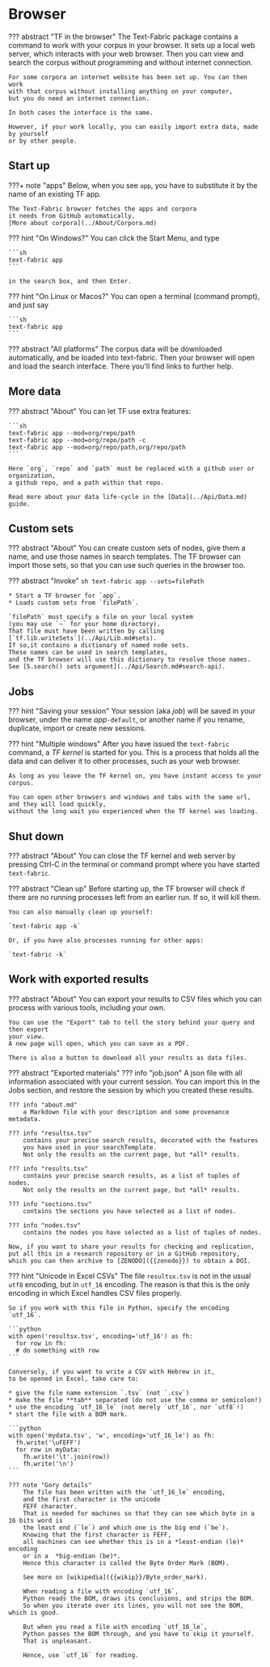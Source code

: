 # Browser

??? abstract "TF in the browser"
    The Text-Fabric package contains a command to
    work with your corpus in your browser.
    It sets up a local web server, which interacts with your web browser.
    Then you can view and search the corpus without programming and without
    internet connection.

    For some corpora an internet website has been set up. You can then work
    with that corpus without installing anything on your computer,
    but you do need an internet connection.

    In both cases the interface is the same.

    However, if your work locally, you can easily import extra data, made by yourself
    or by other people.

## Start up

???+ note "apps"
    Below, when you see `app`, you have to substitute it by the name
    of an existing TF app.

    The Text-Fabric browser fetches the apps and corpora
    it needs from GitHub automatically.
    [More about corpora](../About/Corpora.md)

??? hint "On Windows?"
    You can click the Start Menu, and type

    ```sh
    text-fabric app
    ```

    in the search box, and then Enter.

??? hint "On Linux or Macos?"
    You can open a terminal (command prompt), and just say

    ```sh
    text-fabric app
    ```

??? abstract "All platforms"
    The corpus data will be downloaded automatically,
    and be loaded into text-fabric.
    Then your browser will open and load the search interface.
    There you'll find links to further help.

## More data

??? abstract "About"
    You can let TF use extra features: 

    ```sh
    text-fabric app --mod=org/repo/path
    text-fabric app --mod=org/repo/path -c
    text-fabric app --mod=org/repo/path,org/repo/path
    ```

    Here `org`, `repo` and `path` must be replaced with a github user or organization,
    a github repo, and a path within that repo.

    Read more about your data life-cycle in the [Data](../Api/Data.md) guide.

## Custom sets

??? abstract "About"
    You can create custom sets of nodes, give them a name, and use those names
    in search templates. 
    The TF browser can import those sets, so that you can use such queries in the browser too.

??? abstract "Invoke"
    ```sh
    text-fabric app --sets=filePath
    ```

    * Start a TF browser for `app`.
    * Loads custom sets from `filePath`.

    `filePath` must specify a file on your local system
    (you may use `~` for your home directory).
    That file must have been written by calling
    [`tf.lib.writeSets`](../Api/Lib.md#sets).
    If so,it contains a dictionary of named node sets.
    These names can be used in search templates,
    and the TF browser will use this dictionary to resolve those names.
    See [S.search() sets argument](../Api/Search.md#search-api).

## Jobs

??? hint "Saving your session"
    Your session (aka *job*) will be saved in your browser,
    under the name *app*`-default`,
    or another name if you rename, duplicate, import or create new sessions.

??? hint "Multiple windows"
    After you have issued the `text-fabric` command, a *TF kernel* is started for you.
    This is a process that holds all the data and can deliver it to other processes,
    such as your web browser.

    As long as you leave the TF kernel on, you have instant access to your corpus.

    You can open other browsers and windows and tabs with the same url,
    and they will load quickly,
    without the long wait you experienced when the TF kernel was loading.

## Shut down

??? abstract "About"
    You can close the TF kernel and web server by pressing Ctrl-C in the terminal
    or command prompt where you have started `text-fabric`.

??? abstract "Clean up"
    Before starting up, the TF browser will check if there are no running processes
    left from an earlier run.
    If so, it will kill them.

    You can also manually clean up yourself:

    `text-fabric app -k`
    
    Or, if you have also processes running for other apps:
    
    `text-fabric -k` 

## Work with exported results

??? abstract "About"
    You can export your results to CSV files which you can process with various tools,
    including your own.

    You can use the "Export" tab to tell the story behind your query and then export
    your view.
    A new page will open, which you can save as a PDF.
    
    There is also a button to download all your results as data files.

??? abstract "Exported materials"
    ??? info "job.json"
        A json file with all information associated with your current session.
        You can import this in the Jobs section, and restore the session by which
        you created these results.

    ??? info "about.md"
        a Markdown file with your description and some provenance metadata.

    ??? info "resultsx.tsv"
        contains your precise search results, decorated with the features
        you have used in your searchTemplate.
        Not only the results on the current page, but *all* results.

    ??? info "results.tsv"
        contains your precise search results, as a list of tuples of nodes.
        Not only the results on the current page, but *all* results.

    ??? info "sections.tsv"
        contains the sections you have selected as a list of nodes.

    ??? info "nodes.tsv"
        contains the nodes you have selected as a list of tuples of nodes.

    Now, if you want to share your results for checking and replication,
    put all this in a research repository or in a GitHub repository,
    which you can then archive to [ZENODO]({{zenodo}}) to obtain a DOI.

??? hint "Unicode in Excel CSVs"
    The file `resultsx.tsv` is not in the usual `utf8` encoding,
    but in `utf_16` encoding.
    The reason is that this is the only encoding
    in which Excel handles CSV files properly.

    So if you work with this file in Python, specify the encoding `utf_16`.

    ```python
    with open('resultsx.tsv', encoding='utf_16') as fh:
      for row in fh:
      # do something with row 
    ```

    Conversely, if you want to write a CSV with Hebrew in it,
    to be opened in Excel, take care to:

    * give the file name extension `.tsv` (not `.csv`)
    * make the file **tab** separated (do not use the comma or semicolon!)
    * use the encoding `utf_16_le` (not merely `utf_16`, nor `utf8`!)
    * start the file with a BOM mark.

    ```python
    with open('mydata.tsv', 'w', encoding='utf_16_le') as fh:
      fh.write('\uFEFF')
      for row in myData:
        fh.write('\t'.join(row))
        fh.write('\n')
    ```

    ??? note "Gory details"
        The file has been written with the `utf_16_le` encoding,
        and the first character is the unicode
        FEFF character.
        That is needed for machines so that they can see which byte in a 16 bits word is
        the least end (`le`) and which one is the big end (`be`).
        Knowing that the first character is FEFF,
        all machines can see whether this is in a *least-endian (le)* encoding
        or in a  *big-endian (be)*.
        Hence this character is called the Byte Order Mark (BOM).
        
        See more on [wikipedia]({{wikip}}/Byte_order_mark).

        When reading a file with encoding `utf_16`,
        Python reads the BOM, draws its conclusions, and strips the BOM.
        So when you iterate over its lines, you will not see the BOM, which is good.
        
        But when you read a file with encoding `utf_16_le`,
        Python passes the BOM through, and you have to skip it yourself.
        That is unpleasant.
        
        Hence, use `utf_16` for reading.  
